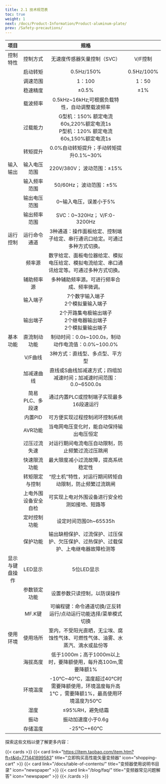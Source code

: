 ```yaml
---
title: 2.1 技术规范表
toc: true
weight: 1
next: /docs/Product-Information/Product-aluminum-plate/
prev: /Safety-precautions/
---
```


| 项目      |  | 规格     |     |
| :----:       |    :----:   |          :----: |       :----: |
|  控制特性    | 控制方式       | 无速度传感器矢量控制（SVC）   |V/F控制  |
|    | 启动转矩       | 0.5Hz/150%      |0.5Hz/100%      |
|    | 调速范围       | 1：100      |1：50      |
|    | 稳速精度       | ±0.5%      |±1%       |
|    | 载波频率       | 0.5kHz~16kHz;可根据负载特性，自动调整载波频率      |      |
|    | 过载能力       | G型机：150% 额定电流60s,220%额定电流1s </br>  P型机：120% 额定电流60s,150%额定电流1s    |   
|    | 转矩提升       | 0.0%自动转矩提升；手动转矩提升0.1%~30%     |     
| 输入输出   | 输入电压范围       | 220V/380V； 波动范围：±15%     | 
|    | 输入频率范围       | 50/60Hz； 波动范围：±5%      | 
|    | 输出电压范围       | 0~输入电压，误差小于5%    | 
|    | 输出频率范围       | SVC：0~320Hz； V/F:0-3200Hz    | 
| 运行控制   | 运行命令通道       | 3种通道：操作面板给定、控制端子给定、串行通讯口给定。可通过多种方式切换。     | 
|    | 频率源       | 数字给定、面板电位器给定、模拟电压给定、模拟电流给定、串口通讯给定等。可通过多种方式切换。     | 
|    | 辅助频率源       | 多种辅助频率源。可进行频率合成、频率微调。   | 
|    | 输入端子       | 7个数字输入端子</br> 2个模拟量输入端子   | 
|   | 输出端子       | 2个开路集电极输出端子</br> 2个继电器输出端子 </br> 2个模拟量输出端子   | 
|  基本功能  | 直流制动功能       | 制动时间：0.0s~100.0s，制动动作电流值：0.0%~100.0%      | 
|    | V/F曲线       | 3种方式：直线型、多点型、平方型    | 
|    | 加减速曲线       | 直线或S曲线加减速方式；四组加减速时间；加减速时间范围：0.0~6500.0s   | 
|    | 简易PLC、多段速       | 通过内置PLC或控制端子实现最多16段速运行    | 
|    | 内置PID       | 可方便实现过程控制闭环控制系统      | 
|    | AVR功能       | 当电网电压变化时，能自动保持输出电压恒定    | 
|    | 过压过流失速       | 对运行期间电流电压自动限制，防止频繁过流过压跳闸    | 
|    | 快速限流功能       | 最大限度减小过流故障，提高系统稳定性     | 
|    | 转矩限定与控制       | “挖土机”特性，对运行期间转矩自动限制，防止频繁过流跳闸     | 
|    | 上电外围设备安全自检       | 可实现上电对外围设备进行安全检测如接地、短路等   | 
|    | 定时控制功能       | 设定时间范围0h~65535h   | 
|    | 保护功能       | 输出缺相保护、过流保护、过压保护、欠压保护、过热保护、过载保护、上电继电器故障检测等     | 
|  显示与键盘操作  | LED显示       | 5位LED显示     | 
|    | 参数锁定功能       | 设置参数只读控制，以防误操作    | 
|    | MF.K键       | 可编程键：命令通道切换/正反转运行/点动运行功能选择/菜单模式切换    | 
| 使用环境   | 使用场所       | 室内，不受阳光直晒，无尘埃、腐蚀性气体、可燃性气体、油雾、水蒸汽、滴水或盐份等     | 
|    | 海拔高度       | 低于1000m；高于1000m以上时，要降额使用，每升高100m,需要降额1%      | 
|    | 环境温度       | -10℃~40℃，温度超过40℃时需要降额使用，环境温度每升高1℃ ，需要降额1%，最高使用环境温度为50℃   | 
|    | 湿度      | ≤95%RH，避免结霜   | 
|    | 振动       | 振动加速度小于0.6g   | 
|    | 存储温度      | -25℃~+60℃    | 

  
探索这些文档以便了解更多内容：

{{< cards >}}
  {{< card link="https://item.taobao.com/item.htm?ft=t&id=771441899583" title="立即购买高性能矢量变频器" icon="shopping-cart" >}}
  {{< card link="/docs/table-of-contents/" title="变频器使用说明书目录" icon="newspaper"  >}}
  {{< card link="/blog/faq/" title="变频器常见问题解答" icon="newspaper" >}}
{{< /cards >}}	
